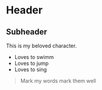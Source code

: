 # Header
## Subheader
This is my beloved character.
* Loves to swimm
* Loves to jump
* Loves to sing
> Mark my words
> mark them well